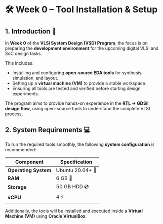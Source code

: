 
# 🛠️ Week 0 – Tool Installation & Setup

## **1. Introduction** 📖

In **Week 0** of the **VLSI System Design (VSD) Program**, the focus is on preparing the **development environment** for the upcoming digital VLSI and SoC design tasks.

This includes:

* Installing and configuring **open-source EDA tools** for synthesis, simulation, and layout.
* Setting up a **virtual machine (VM)** to provide a stable workspace.
* Ensuring all tools are tested and verified before starting design experiments.

The program aims to provide hands-on experience in the **RTL → GDSII design flow**, using open-source tools to understand the complete VLSI process.



## **2. System Requirements** 💻

To run the required tools smoothly, the following **system configuration** is recommended:

| Component            | Specification    |
| -------------------- | ---------------- |
| **Operating System** | Ubuntu 20.04+ 🐧 |
| **RAM**              | 6 GB 💾          |
| **Storage**          | 50 GB HDD 💿     |
| **vCPU**             | 4 ⚡             |

Additionally, the tools will be installed and executed inside a **Virtual Machine (VM)** using **Oracle VirtualBox**.


